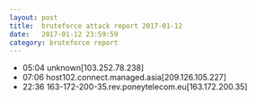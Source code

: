 ```yaml
---
layout: post
title:  bruteforce attack report 2017-01-12
date:   2017-01-12 23:59:59
category: bruteforce report
---
```


* 05:04 unknown[103.252.78.238]
* 07:06 host102.connect.managed.asia[209.126.105.227]
* 22:36 163-172-200-35.rev.poneytelecom.eu[163.172.200.35]
